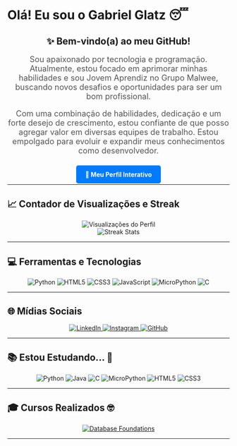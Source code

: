 # Olá! Eu sou o Gabriel Glatz 😴

<div align="center">
  <h2>✨ Bem-vindo(a) ao meu GitHub!</h2>
  <p style="font-size: 18px; max-width: 800px; color: #555;">
    Sou apaixonado por tecnologia e programação. Atualmente, estou focado em aprimorar minhas habilidades e sou Jovem Aprendiz no Grupo Malwee, buscando novos desafios e oportunidades para ser um bom profissional.
  </p>
  <p style="font-size: 18px; max-width: 800px; color: #555;">
    Com uma combinação de habilidades, dedicação e um forte desejo de crescimento, estou confiante de que posso agregar valor em diversas equipes de trabalho. Estou empolgado para evoluir e expandir meus conhecimentos como desenvolvedor.
  </p>
  <br>
  <a href="https://glatztp.github.io/perfil-gabriel-glatz/perfil_gabriel_glatz.html" target="_blank" style="text-decoration: none; padding: 12px 20px; background-color: #007BFF; color: white; border-radius: 5px; font-weight: bold; transition: background-color 0.3s;">
    🌟 Meu Perfil Interativo
  </a>
</div>

---

## 📈 Contador de Visualizações e Streak

<div align="center">
  <img src="https://komarev.com/ghpvc/?username=glatztp&color=ff0000&label=Visitantes&style=flat-square" alt="Visualizações do Perfil"/>
</div>

<div align="center">
  <img src="https://github-readme-streak-stats.herokuapp.com/?user=glatztp&theme=dark&hide_border=false" alt="Streak Stats"/>
</div>

---

## 💻 Ferramentas e Tecnologias

<p align="center">
  <img src="https://img.shields.io/badge/python-3670A0?style=for-the-badge&logo=python&logoColor=ffdd54" alt="Python" />
  <img src="https://img.shields.io/badge/HTML5-E34F26?style=for-the-badge&logo=html5&logoColor=white" alt="HTML5" />
  <img src="https://img.shields.io/badge/CSS3-1572B6?style=for-the-badge&logo=css3&logoColor=white" alt="CSS3" />
  <img src="https://img.shields.io/badge/javascript-%23323330.svg?style=for-the-badge&logo=javascript&logoColor=%23F7DF1E" alt="JavaScript" />
  <img src="https://img.shields.io/badge/MicroPython-2B2728?style=for-the-badge&logo=micropython&logoColor=white" alt="MicroPython" />
  <img src="https://img.shields.io/badge/C-00599C?style=for-the-badge&logo=c&logoColor=white" alt="C" />
</p>

---

## 🌐 Mídias Sociais

<p align="center">
  <a href="https://www.linkedin.com/in/gabriel-glatz/" target="_blank">
    <img src="https://img.shields.io/badge/LinkedIn-%230077B5.svg?logo=linkedin&logoColor=white" alt="LinkedIn" />
  </a>
  <a href="https://www.instagram.com/glatz.tp/" target="_blank">
    <img src="https://img.shields.io/badge/Instagram-%23E4405F.svg?logo=Instagram&logoColor=white" alt="Instagram" />
  </a>
  <a href="https://github.com/glatztp" target="_blank">
    <img src="https://img.shields.io/badge/GitHub-%23121011.svg?logo=github&logoColor=white" alt="GitHub" />
  </a>
</p>

---

## 📚 Estou Estudando... 🧩

<p align="center">
  <img src="https://img.shields.io/badge/-Python-%2335495e?style=flat-square&logo=python&logoColor=white" alt="Python" />
  <img src="https://img.shields.io/badge/-Java-%23ED8B00?style=flat-square&logo=openjdk&logoColor=white" alt="Java" />
  <img src="https://img.shields.io/badge/-C-%2300598D?style=flat-square&logo=c&logoColor=white" alt="C" />
  <img src="https://img.shields.io/badge/-MicroPython-%232B2728?style=flat-square&logo=micropython&logoColor=white" alt="MicroPython" />
  <img src="https://img.shields.io/badge/-HTML5-%23E34F26?style=flat-square&logo=html5&logoColor=white" alt="HTML5" />
  <img src="https://img.shields.io/badge/-CSS3-%231572B6?style=flat-square&logo=css3&logoColor=white" alt="CSS3" />
</p>

---

## 🎓 Cursos Realizados 🤓

<p align="center">
  <a href="https://education.oracle.com/database-foundations/" target="_blank">
    <img src="https://img.shields.io/badge/-Database%20Foundations%20-%23F80000?style=for-the-badge&logo=oracle&logoColor=white" alt="Database Foundations" />
  </a>
</p>

---

